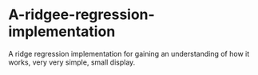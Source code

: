 # A-ridgee-regression-implementation
A ridge regression implementation for gaining an understanding of how it works, very very simple, small display.
